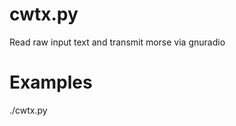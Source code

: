 cwtx.py
===========

Read raw input text and transmit morse via gnuradio

Examples
===========

./cwtx.py